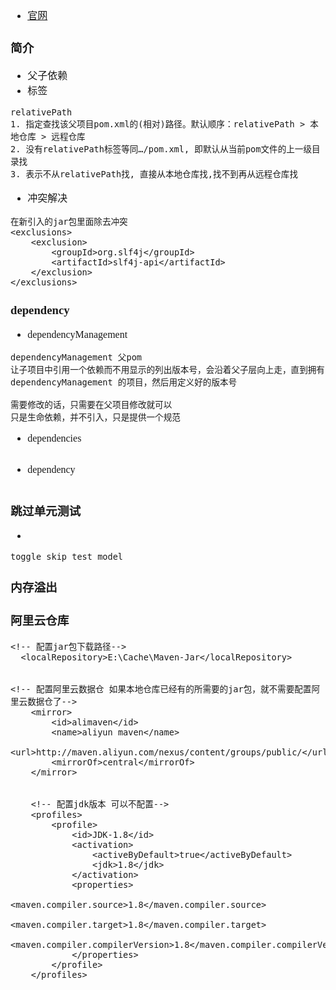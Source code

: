 <font face="Simsun" size=3>

- [官网](https://maven.apache.org/download.cgi)

### 简介 

- 父子依赖
- 标签 
~~~
relativePath
1. 指定查找该父项目pom.xml的(相对)路径。默认顺序：relativePath > 本地仓库 > 远程仓库
2. 没有relativePath标签等同…/pom.xml, 即默认从当前pom文件的上一级目录找
3. 表示不从relativePath找, 直接从本地仓库找,找不到再从远程仓库找
~~~
- 冲突解决
~~~
在新引入的jar包里面除去冲突
<exclusions>
    <exclusion>
        <groupId>org.slf4j</groupId>
        <artifactId>slf4j-api</artifactId>
    </exclusion>
</exclusions>
~~~

### dependency 

- dependencyManagement
~~~
dependencyManagement 父pom
让子项目中引用一个依赖而不用显示的列出版本号，会沿着父子层向上走，直到拥有
dependencyManagement 的项目，然后用定义好的版本号

需要修改的话，只需要在父项目修改就可以
只是生命依赖，并不引入，只是提供一个规范
~~~
- dependencies
~~~
~~~
- dependency
~~~
~~~

### 跳过单元测试

- 
~~~
toggle skip test model
~~~

### 内存溢出

### 阿里云仓库


~~~
<!-- 配置jar包下载路径-->
  <localRepository>E:\Cache\Maven-Jar</localRepository>


<!-- 配置阿里云数据仓 如果本地仓库已经有的所需要的jar包，就不需要配置阿里云数据仓了-->
    <mirror>  
        <id>alimaven</id>  
        <name>aliyun maven</name>  
        <url>http://maven.aliyun.com/nexus/content/groups/public/</url>;  
        <mirrorOf>central</mirrorOf>          
    </mirror>


    <!-- 配置jdk版本 可以不配置-->
    <profiles>
        <profile>
            <id>JDK-1.8</id>
            <activation>
                <activeByDefault>true</activeByDefault>
                <jdk>1.8</jdk>
            </activation>
            <properties>
                <maven.compiler.source>1.8</maven.compiler.source>
                <maven.compiler.target>1.8</maven.compiler.target>
                <maven.compiler.compilerVersion>1.8</maven.compiler.compilerVersion>
            </properties>
        </profile>
    </profiles>
~~~


</font>